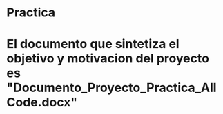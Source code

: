 # Practica

# El documento que sintetiza el objetivo y motivacion del proyecto es "Documento_Proyecto_Practica_AllCode.docx"
